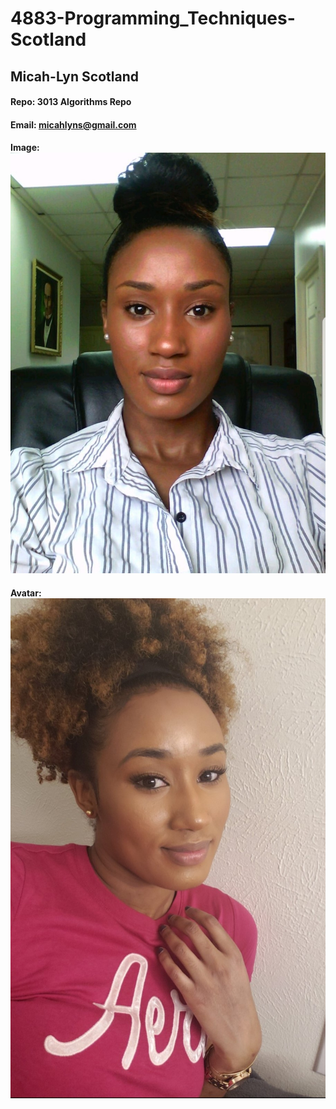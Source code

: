 # 4883-Programming_Techniques-Scotland
## Micah-Lyn Scotland
#### Repo: 3013 Algorithms Repo
#### Email: micahlyns@gmail.com
#### Image: ![](https://github.com/Micah-Lyn/images/blob/master/img1.jpg)
#### Avatar:  ![](https://github.com/Micah-Lyn/images/blob/master/IMG2.jpg)
